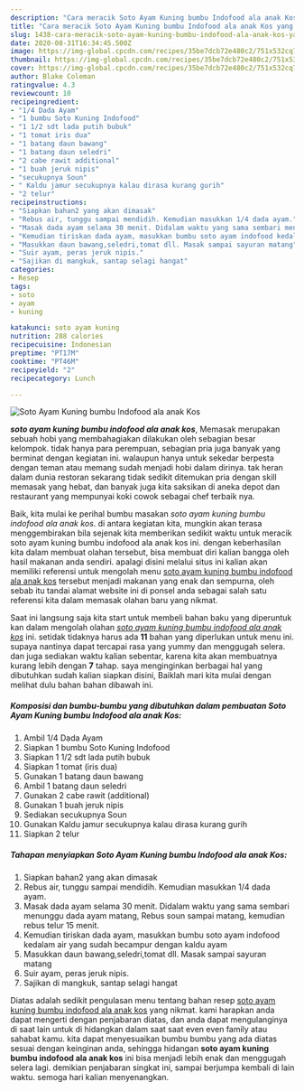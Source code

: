 ```yaml
---
description: "Cara meracik Soto Ayam Kuning bumbu Indofood ala anak Kos yang enak"
title: "Cara meracik Soto Ayam Kuning bumbu Indofood ala anak Kos yang enak"
slug: 1438-cara-meracik-soto-ayam-kuning-bumbu-indofood-ala-anak-kos-yang-enak
date: 2020-08-31T16:34:45.500Z
image: https://img-global.cpcdn.com/recipes/35be7dcb72e480c2/751x532cq70/soto-ayam-kuning-bumbu-indofood-ala-anak-kos-foto-resep-utama.jpg
thumbnail: https://img-global.cpcdn.com/recipes/35be7dcb72e480c2/751x532cq70/soto-ayam-kuning-bumbu-indofood-ala-anak-kos-foto-resep-utama.jpg
cover: https://img-global.cpcdn.com/recipes/35be7dcb72e480c2/751x532cq70/soto-ayam-kuning-bumbu-indofood-ala-anak-kos-foto-resep-utama.jpg
author: Blake Coleman
ratingvalue: 4.3
reviewcount: 10
recipeingredient:
- "1/4 Dada Ayam"
- "1 bumbu Soto Kuning Indofood"
- "1 1/2 sdt lada putih bubuk"
- "1 tomat iris dua"
- "1 batang daun bawang"
- "1 batang daun seledri"
- "2 cabe rawit additional"
- "1 buah jeruk nipis"
- "secukupnya Soun"
- " Kaldu jamur secukupnya kalau dirasa kurang gurih"
- "2 telur"
recipeinstructions:
- "Siapkan bahan2 yang akan dimasak"
- "Rebus air, tunggu sampai mendidih. Kemudian masukkan 1/4 dada ayam."
- "Masak dada ayam selama 30 menit. Didalam waktu yang sama sembari menunggu dada ayam matang, Rebus soun sampai matang, kemudian rebus telur 15 menit."
- "Kemudian tiriskan dada ayam, masukkan bumbu soto ayam indofood kedalam air yang sudah becampur dengan kaldu ayam"
- "Masukkan daun bawang,seledri,tomat dll. Masak sampai sayuran matang"
- "Suir ayam, peras jeruk nipis."
- "Sajikan di mangkuk, santap selagi hangat"
categories:
- Resep
tags:
- soto
- ayam
- kuning

katakunci: soto ayam kuning 
nutrition: 288 calories
recipecuisine: Indonesian
preptime: "PT17M"
cooktime: "PT46M"
recipeyield: "2"
recipecategory: Lunch

---
```



![Soto Ayam Kuning bumbu Indofood ala anak Kos](https://img-global.cpcdn.com/recipes/35be7dcb72e480c2/751x532cq70/soto-ayam-kuning-bumbu-indofood-ala-anak-kos-foto-resep-utama.jpg)

<b><i>soto ayam kuning bumbu indofood ala anak kos</i></b>, Memasak merupakan sebuah hobi yang membahagiakan dilakukan oleh sebagian besar kelompok. tidak hanya para perempuan, sebagian pria juga banyak yang berminat dengan kegiatan ini. walaupun hanya untuk sekedar berpesta dengan teman atau memang sudah menjadi hobi dalam dirinya. tak heran dalam dunia restoran sekarang tidak sedikit ditemukan pria dengan skill memasak yang hebat, dan banyak juga kita saksikan di aneka depot dan restaurant yang mempunyai koki cowok sebagai chef terbaik nya.



Baik, kita mulai ke perihal bumbu masakan <i>soto ayam kuning bumbu indofood ala anak kos</i>. di antara kegiatan kita, mungkin akan terasa menggembirakan bila sejenak kita memberikan sedikit waktu untuk meracik soto ayam kuning bumbu indofood ala anak kos ini. dengan keberhasilan kita dalam membuat olahan tersebut, bisa membuat diri kalian bangga oleh hasil makanan anda sendiri. apalagi disini melalui situs ini kalian akan memiliki referensi untuk mengolah menu <u>soto ayam kuning bumbu indofood ala anak kos</u> tersebut menjadi makanan yang enak dan sempurna, oleh sebab itu tandai alamat website ini di ponsel anda sebagai salah satu referensi kita dalam memasak olahan baru yang nikmat.


Saat ini langsung saja kita start untuk membeli bahan baku yang diperuntuk kan dalam mengolah olahan <u><i>soto ayam kuning bumbu indofood ala anak kos</i></u> ini. setidak tidaknya harus ada <b>11</b> bahan yang diperlukan untuk menu ini. supaya nantinya dapat tercapai rasa yang yummy dan menggugah selera. dan juga sediakan waktu kalian sebentar, karena kita akan membuatnya kurang lebih dengan <b>7</b> tahap. saya menginginkan berbagai hal yang dibutuhkan sudah kalian siapkan disini, Baiklah mari kita mulai dengan melihat dulu bahan bahan dibawah ini.

<!--inarticleads1-->

##### Komposisi dan bumbu-bumbu yang dibutuhkan dalam pembuatan Soto Ayam Kuning bumbu Indofood ala anak Kos:

1. Ambil 1/4 Dada Ayam
1. Siapkan 1 bumbu Soto Kuning Indofood
1. Siapkan 1 1/2 sdt lada putih bubuk
1. Siapkan 1 tomat (iris dua)
1. Gunakan 1 batang daun bawang
1. Ambil 1 batang daun seledri
1. Gunakan 2 cabe rawit (additional)
1. Gunakan 1 buah jeruk nipis
1. Sediakan secukupnya Soun
1. Gunakan  Kaldu jamur secukupnya kalau dirasa kurang gurih
1. Siapkan 2 telur




<!--inarticleads2-->

##### Tahapan menyiapkan Soto Ayam Kuning bumbu Indofood ala anak Kos:

1. Siapkan bahan2 yang akan dimasak
1. Rebus air, tunggu sampai mendidih. Kemudian masukkan 1/4 dada ayam.
1. Masak dada ayam selama 30 menit. Didalam waktu yang sama sembari menunggu dada ayam matang, Rebus soun sampai matang, kemudian rebus telur 15 menit.
1. Kemudian tiriskan dada ayam, masukkan bumbu soto ayam indofood kedalam air yang sudah becampur dengan kaldu ayam
1. Masukkan daun bawang,seledri,tomat dll. Masak sampai sayuran matang
1. Suir ayam, peras jeruk nipis.
1. Sajikan di mangkuk, santap selagi hangat




Diatas adalah sedikit pengulasan menu tentang bahan resep <u>soto ayam kuning bumbu indofood ala anak kos</u> yang nikmat. kami harapkan anda dapat mengerti dengan penjabaran diatas, dan anda dapat mengulanginya di saat lain untuk di hidangkan dalam saat saat even even family atau sahabat kamu. kita dapat menyesuaikan bumbu bumbu yang ada diatas sesuai dengan keinginan anda, sehingga hidangan <b>soto ayam kuning bumbu indofood ala anak kos</b> ini bisa menjadi lebih enak dan menggugah selera lagi. demikian penjabaran singkat ini, sampai berjumpa kembali di lain waktu. semoga hari kalian menyenangkan.
